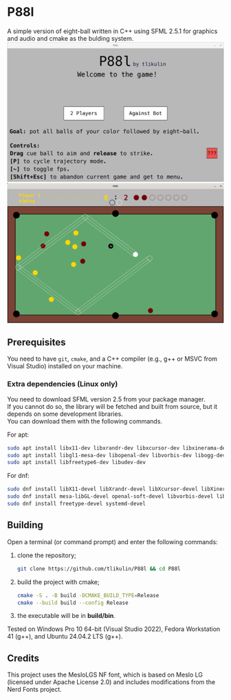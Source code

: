 # P88l
A simple version of eight-ball written in C++ using SFML 2.5.1 for graphics and audio and cmake as the bulding system.    
![Screenshot from menu](/media/screenshots/screenshot_menu.png)    
![Screenshot from game](/media/screenshots/screenshot_game.png)

## Prerequisites
You need to have `git`, `cmake`, and a C++ compiler (e.g., g++ or MSVC from Visual Studio) installed on your machine.
### Extra dependencies (Linux only)
You need to download SFML version 2.5 from your package manager.    
If you cannot do so, the library will be fetched and built from source, but it depends on some development libraries.    
You can download them with the following commands.

For apt:

```bash
sudo apt install libx11-dev libxrandr-dev libxcursor-dev libxinerama-dev libxi-dev
sudo apt install libgl1-mesa-dev libopenal-dev libvorbis-dev libogg-dev libflac-dev
sudo apt install libfreetype6-dev libudev-dev
```

For dnf:

```bash
sudo dnf install libX11-devel libXrandr-devel libXcursor-devel libXinerama-devel libXi-devel
sudo dnf install mesa-libGL-devel openal-soft-devel libvorbis-devel libogg-devel flac-devel
sudo dnf install freetype-devel systemd-devel
```

## Building
Open a terminal (or command prompt) and enter the following commands:
1. clone the repository;
   ```bash
   git clone https://github.com/tlikulin/P88l && cd P88l
   ```

2. build the project with cmake;
   ```bash
   cmake -S . -B build -DCMAKE_BUILD_TYPE=Release
   cmake --build build --config Release
   ```

3. the executable will be in **build/bin**.

Tested on Windows Pro 10 64-bit (Visual Studio 2022), Fedora Workstation 41 (g++), and Ubuntu 24.04.2 LTS (g++). 

## Credits
This project uses the MesloLGS NF font, which is based on Meslo LG (licensed under Apache License 2.0) and includes modifications from the Nerd Fonts project.
